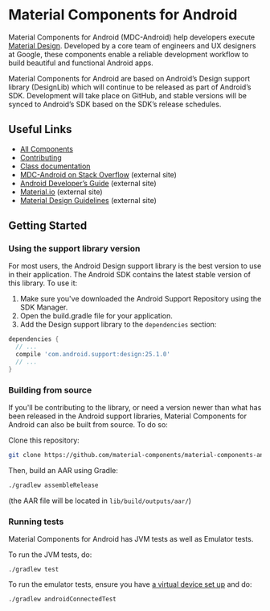 # Material Components for Android

Material Components for Android (MDC-Android) help developers execute
[Material Design](https://www.material.io). Developed by a core team of
engineers and UX designers at Google, these components enable a reliable
development workflow to build beautiful and functional Android apps.

Material Components for Android are based on Android’s Design support library
(DesignLib) which will continue to be released as part of Android’s SDK.
Development will take place on GitHub, and stable versions will be synced to
Android’s SDK based on the SDK’s release schedules.

## Useful Links
- [All Components](lib/)
- [Contributing](CONTRIBUTING.md)
- [Class
  documentation](https://developer.android.com/reference/android/support/design/widget/package-summary.html)
- [MDC-Android on Stack
  Overflow](https://www.stackoverflow.com/questions/tagged/material-components+android)
  (external site)
- [Android Developer’s
  Guide](https://developer.android.com/training/material/index.html)
  (external site)
- [Material.io](https://www.material.io) (external site)
- [Material Design Guidelines](https://material.google.com) (external site)

## Getting Started

### Using the support library version

For most users, the Android Design support library is the best version to use in
their application. The Android SDK contains the latest stable version of this
library. To use it:

1. Make sure you've downloaded the Android Support Repository using the SDK
   Manager.
2. Open the build.gradle file for your application.
3. Add the Design support library to the `dependencies` section:

  ```groovy
  dependencies {
    // ...
    compile 'com.android.support:design:25.1.0'
    // ...
  }
  ```

### Building from source

If you'll be contributing to the library, or need a version newer than what has
been released in the Android support libraries, Material Components for Android
can also be built from source. To do so:

Clone this repository:

```sh
git clone https://github.com/material-components/material-components-android.git
```

Then, build an AAR using Gradle:

```sh
./gradlew assembleRelease
```

(the AAR file will be located in `lib/build/outputs/aar/`)

### Running tests

Material Components for Android has JVM tests as well as Emulator tests.

To run the JVM tests, do:

```
./gradlew test
```

To run the emulator tests, ensure you have [a virtual device set
up](https://developer.android.com/studio/run/managing-avds.html) and do:

```
./gradlew androidConnectedTest
```


